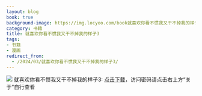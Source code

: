```yaml
---
layout: blog
book: true
background-image: https://img.locyoo.com/book就喜欢你看不惯我又干不掉我的样子3.jpg
category: 书籍
title: 就喜欢你看不惯我又干不掉我的样子3
tags:
- 书籍
- 漫画
redirect_from:
  - /2024/03/就喜欢你看不惯我又干不掉我的样子3/
---
```

![](https://img.locyoo.com/book就喜欢你看不惯我又干不掉我的样子3.jpg)
就喜欢你看不惯我又干不掉我的样子3: <a name = "ref1" href="https://url18.ctfile.com/f/50983618-1357864526-90f6f3?p=3619">点击下载</a>，访问密码请点击右上方“关于”自行查看